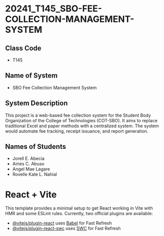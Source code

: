 
# 20241_T145_SBO-FEE-COLLECTION-MANAGEMENT-SYSTEM

## Class Code
- T145

## Name of System
- SBO Fee Collection Management System

## System Description
This project is a web-based fee collection system for the Student Body Organization of the College of Technologies (COT-SBO). It aims to replace traditional Excel and paper methods with a centralized system. The system would automate fee tracking, receipt issuance, and report generation. 

## Names of Students
- Jorell E. Abecia
- Airies C. Abuso
- Angel Mae Lagare
- Rovelle Kate L. Nahial

# React + Vite
This template provides a minimal setup to get React working in Vite with HMR and some ESLint rules.
Currently, two official plugins are available:

- [@vitejs/plugin-react](https://github.com/vitejs/vite-plugin-react/blob/main/packages/plugin-react/README.md) uses [Babel](https://babeljs.io/) for Fast Refresh
- [@vitejs/plugin-react-swc](https://github.com/vitejs/vite-plugin-react-swc) uses [SWC](https://swc.rs/) for Fast Refresh